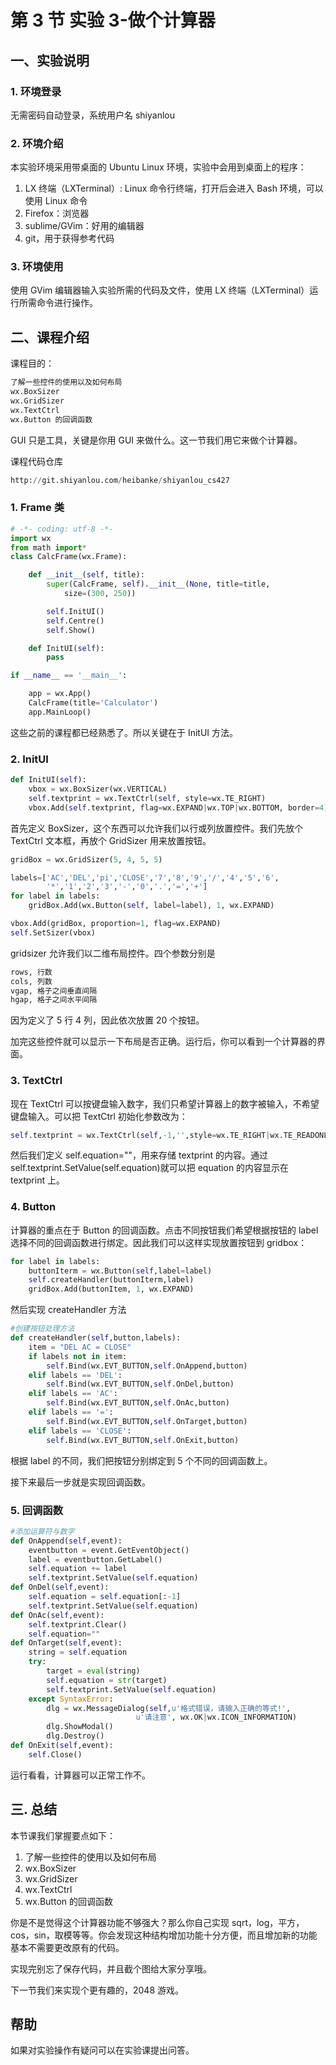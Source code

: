 # 第 3 节 实验 3-做个计算器

## 一、实验说明

### 1\. 环境登录

无需密码自动登录，系统用户名 shiyanlou

### 2\. 环境介绍

本实验环境采用带桌面的 Ubuntu Linux 环境，实验中会用到桌面上的程序：

1.  LX 终端（LXTerminal）: Linux 命令行终端，打开后会进入 Bash 环境，可以使用 Linux 命令
2.  Firefox：浏览器
3.  sublime/GVim：好用的编辑器
4.  git，用于获得参考代码

### 3\. 环境使用

使用 GVim 编辑器输入实验所需的代码及文件，使用 LX 终端（LXTerminal）运行所需命令进行操作。

## 二、课程介绍

课程目的：

```py
了解一些控件的使用以及如何布局
wx.BoxSizer
wx.GridSizer
wx.TextCtrl
wx.Button 的回调函数 
```

GUI 只是工具，关键是你用 GUI 来做什么。这一节我们用它来做个计算器。

课程代码仓库

```py
http://git.shiyanlou.com/heibanke/shiyanlou_cs427 
```

### 1\. Frame 类

```py
# -*- coding: utf-8 -*-
import wx
from math import*    
class CalcFrame(wx.Frame):

    def __init__(self, title):
        super(CalcFrame, self).__init__(None, title=title, 
            size=(300, 250))

        self.InitUI()
        self.Centre()
        self.Show() 

    def InitUI(self):
        pass

if __name__ == '__main__':

    app = wx.App()
    CalcFrame(title='Calculator')
    app.MainLoop() 
```

这些之前的课程都已经熟悉了。所以关键在于 InitUI 方法。

### 2\. InitUI

```py
def InitUI(self):
    vbox = wx.BoxSizer(wx.VERTICAL)
    self.textprint = wx.TextCtrl(self, style=wx.TE_RIGHT)
    vbox.Add(self.textprint, flag=wx.EXPAND|wx.TOP|wx.BOTTOM, border=4) 
```

首先定义 BoxSizer，这个东西可以允许我们以行或列放置控件。我们先放个 TextCtrl 文本框，再放个 GridSizer 用来放置按钮。

```py
gridBox = wx.GridSizer(5, 4, 5, 5)

labels=['AC','DEL','pi','CLOSE','7','8','9','/','4','5','6',
        '*','1','2','3','-','0','.','=','+']
for label in labels:
    gridBox.Add(wx.Button(self, label=label), 1, wx.EXPAND)

vbox.Add(gridBox, proportion=1, flag=wx.EXPAND)
self.SetSizer(vbox) 
```

gridsizer 允许我们以二维布局控件。四个参数分别是

```py
rows, 行数 
cols, 列数
vgap, 格子之间垂直间隔
hgap, 格子之间水平间隔 
```

因为定义了 5 行 4 列，因此依次放置 20 个按钮。

加完这些控件就可以显示一下布局是否正确。运行后，你可以看到一个计算器的界面。

### 3\. TextCtrl

现在 TextCtrl 可以按键盘输入数字，我们只希望计算器上的数字被输入，不希望键盘输入。可以把 TextCtrl 初始化参数改为：

```py
self.textprint = wx.TextCtrl(self,-1,'',style=wx.TE_RIGHT|wx.TE_READONLY) 
```

然后我们定义 self.equation=""，用来存储 textprint 的内容。通过 self.textprint.SetValue(self.equation)就可以把 equation 的内容显示在 textprint 上。

### 4\. Button

计算器的重点在于 Button 的回调函数。点击不同按钮我们希望根据按钮的 label 选择不同的回调函数进行绑定。因此我们可以这样实现放置按钮到 gridbox：

```py
for label in labels:
    buttonIterm = wx.Button(self,label=label)
    self.createHandler(buttonIterm,label)    
    gridBox.Add(buttonItem, 1, wx.EXPAND) 
```

然后实现 createHandler 方法

```py
#创建按钮处理方法
def createHandler(self,button,labels):
    item = "DEL AC = CLOSE"
    if labels not in item:
        self.Bind(wx.EVT_BUTTON,self.OnAppend,button)
    elif labels == 'DEL':
        self.Bind(wx.EVT_BUTTON,self.OnDel,button)
    elif labels == 'AC':
        self.Bind(wx.EVT_BUTTON,self.OnAc,button)
    elif labels == '=':
        self.Bind(wx.EVT_BUTTON,self.OnTarget,button)
    elif labels == 'CLOSE':
        self.Bind(wx.EVT_BUTTON,self.OnExit,button) 
```

根据 label 的不同，我们把按钮分别绑定到 5 个不同的回调函数上。

接下来最后一步就是实现回调函数。

### 5\. 回调函数

```py
#添加运算符与数字
def OnAppend(self,event):
    eventbutton = event.GetEventObject()
    label = eventbutton.GetLabel()
    self.equation += label
    self.textprint.SetValue(self.equation)
def OnDel(self,event):
    self.equation = self.equation[:-1]
    self.textprint.SetValue(self.equation)
def OnAc(self,event):
    self.textprint.Clear()
    self.equation=""
def OnTarget(self,event):
    string = self.equation
    try:
        target = eval(string)
        self.equation = str(target)
        self.textprint.SetValue(self.equation)
    except SyntaxError:
        dlg = wx.MessageDialog(self,u'格式错误，请输入正确的等式!',
                            u'请注意', wx.OK|wx.ICON_INFORMATION)
        dlg.ShowModal()
        dlg.Destroy()
def OnExit(self,event):
    self.Close() 
```

运行看看，计算器可以正常工作不。

## 三. 总结

本节课我们掌握要点如下：

1.  了解一些控件的使用以及如何布局
2.  wx.BoxSizer
3.  wx.GridSizer
4.  wx.TextCtrl
5.  wx.Button 的回调函数

你是不是觉得这个计算器功能不够强大？那么你自己实现 sqrt，log，平方，cos，sin，取模等等。你会发现这种结构增加功能十分方便，而且增加新的功能基本不需要更改原有的代码。

实现完别忘了保存代码，并且截个图给大家分享哦。

下一节我们来实现个更有趣的，2048 游戏。

## 帮助

如果对实验操作有疑问可以在实验课提出问答。